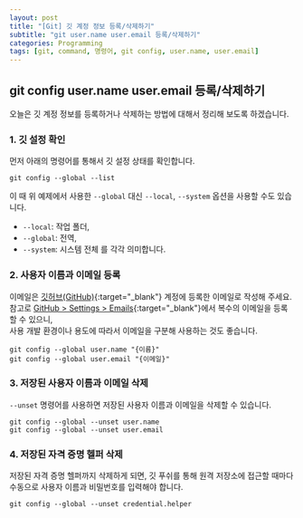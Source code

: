 ```yaml
---
layout: post
title: "[Git] 깃 계정 정보 등록/삭제하기"
subtitle: "git user.name user.email 등록/삭제하기"
categories: Programming
tags: [git, command, 명령어, git config, user.name, user.email]
---
```


## git config user.name user.email 등록/삭제하기 

오늘은 깃 계정 정보를 등록하거나 삭제하는 방법에 대해서 정리해 보도록 하겠습니다. 


### 1. 깃 설정 확인 
  
먼저 아래의 명령어를 통해서 깃 설정 상태를 확인합니다.   
  
```Shell
git config --global --list 
```

이 때 위 예제에서 사용한 `--global` 대신 `--local`, `--system` 옵션을 사용할 수도 있습니다. 
- `--local`: 작업 폴더,  
- `--global`: 전역,  
- `--system`: 시스템 전체 를 각각 의미합니다.     
  
  
  
### 2. 사용자 이름과 이메일 등록 
  
이메일은 [깃허브(GitHub)](https://github.com/){:target="_blank"} 계정에 등록한 이메일로 작성해 주세요.   
참고로 [GitHub > Settings > Emails](https://github.com/settings/emails){:target="_blank"}에서 복수의 이메일을 등록할 수 있으니,  
사용 개발 환경이나 용도에 따라서 이메일을 구분해 사용하는 것도 좋습니다.  
  
```Shell
git config --global user.name "{이름}"
git config --global user.email "{이메일}"
```
   
  
### 3. 저장된 사용자 이름과 이메일 삭제 
  
`--unset` 명령어를 사용하면 저장된 사용자 이름과 이메일을 삭제할 수 있습니다. 

```Shell
git config --global --unset user.name
git config --global --unset user.email
```
  
  
### 4. 저장된 자격 증명 헬퍼 삭제 
  
저장된 자격 증명 헬퍼까지 삭제하게 되면, 깃 푸쉬를 통해 원격 저장소에 접근할 때마다 수동으로 사용자 이름과 비밀번호를 입력해야 합니다.
  
```Shell
git config --global --unset credential.helper
```
  
  
